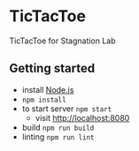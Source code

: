 # TicTacToe
TicTacToe for Stagnation Lab

## Getting started
* install [Node.js](https://nodejs.org/)
* `npm install`
* to start server `npm start`
    * visit [http://localhost:8080](http://localhost:8080)
* build `npm run build`
* linting `npm run lint`